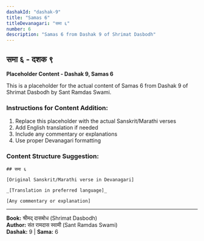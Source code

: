 ```yaml
---
dashakId: "dashak-9"
title: "Samas 6"
titleDevanagari: "समा ६"
number: 6
description: "Samas 6 from Dashak 9 of Shrimat Dasbodh"
---
```


## समा ६ - दशक ९

<!-- TODO: Add the actual Sanskrit/Marathi content here -->

**Placeholder Content - Dashak 9, Samas 6**

This is a placeholder for the actual content of Samas 6 from Dashak 9 of Shrimat Dasbodh by Sant Ramdas Swami.

### Instructions for Content Addition:
1. Replace this placeholder with the actual Sanskrit/Marathi verses
2. Add English translation if needed
3. Include any commentary or explanations
4. Use proper Devanagari formatting

### Content Structure Suggestion:
```
## समा ६

[Original Sanskrit/Marathi verse in Devanagari]

_[Translation in preferred language]_

[Any commentary or explanation]
```

---
**Book:** श्रीमद् दासबोध (Shrimat Dasbodh)  
**Author:** संत रामदास स्वामी (Sant Ramdas Swami)  
**Dashak:** 9 | **Sama:** 6
